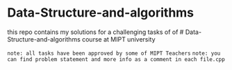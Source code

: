 # Data-Structure-and-algorithms
this repo contains my solutions for a challenging tasks of of # Data-Structure-and-algorithms course at MIPT university 

`note: all tasks have been approved by some of MIPT Teachers`
`note: you can find problem statement and more info as a comment in each file.cpp`
